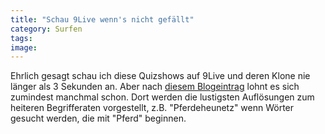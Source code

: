```yaml
---
title: "Schau 9Live wenn's nicht gefällt"
category: Surfen
tags: 
image: 
---
```


Ehrlich gesagt schau ich diese Quizshows auf 9Live und deren Klone nie länger als 3 Sekunden an. Aber nach [diesem Blogeintrag](http://www.secretsites.de/joblog/?p=253) lohnt es sich zumindest manchmal schon. Dort werden die lustigsten Auflösungen zum heiteren Begrifferaten vorgestellt, z.B. "Pferdeheunetz" wenn Wörter gesucht werden, die mit "Pferd" beginnen.